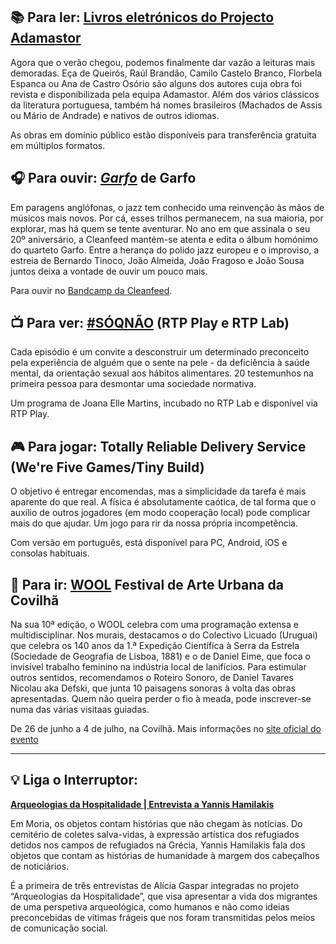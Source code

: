 ## 📚 Para ler: [Livros eletrónicos do Projecto Adamastor](https://projectoadamastor.org/catalogo/)

Agora que o verão chegou, podemos finalmente dar vazão a leituras mais demoradas. Eça de Queirós, Raúl Brandão, Camilo Castelo Branco, Florbela Espanca ou Ana de Castro Osório são alguns dos autores cuja obra foi revista e disponibilizada pela equipa Adamastor. Além dos vários clássicos da literatura portuguesa, também há nomes brasileiros (Machados de Assis ou Mário de Andrade) e nativos de outros idiomas.

As obras em domínio público estão disponíveis para transferência gratuita em múltiplos formatos.

## 🎧 Para ouvir: _[Garfo](https://cleanfeedrecords.bandcamp.com/album/garfo)_ de Garfo

Em paragens anglófonas, o jazz tem conhecido uma reinvenção às mãos de músicos mais novos. Por cá, esses trilhos permanecem, na sua maioria, por explorar, mas há quem se tente aventurar. No ano em que assinala o seu 20º aniversário, a Cleanfeed mantém-se atenta e edita o álbum homónimo do quarteto Garfo. Entre a herança do polido jazz europeu e o improviso, a estreia de Bernardo Tinoco, João Almeida, João Fragoso e João Sousa juntos deixa a vontade de ouvir um pouco mais.

 Para ouvir no [Bandcamp da Cleanfeed](https://cleanfeedrecords.bandcamp.com/album/garfo).

## 📺 Para ver: [#SÓQNÃO](https://www.rtp.pt/play/p7843/soqnao) (RTP Play e RTP Lab)

Cada episódio é um convite a desconstruir um determinado preconceito pela experiência de alguém que o sente na pele - da deficiência à saúde mental, da orientação sexual aos hábitos alimentares. 20 testemunhos na primeira pessoa para desmontar uma sociedade normativa.

Um programa de Joana Elle Martins, incubado no RTP Lab e disponível via RTP Play.

## 🎮 Para jogar: Totally Reliable Delivery Service (We're Five Games/Tiny Build)

O objetivo é entregar encomendas, mas a simplicidade da tarefa é mais aparente do que real. A física é absolutamente caótica, de tal forma que o auxílio de outros jogadores (em modo cooperação local) pode complicar mais do que ajudar. Um jogo para rir da nossa própria incompetência.

Com versão em português, está disponível para PC, Android, iOS e consolas habituais.

## 🎡 Para ir: [WOOL](https://www.woolfest.org) Festival de Arte Urbana da Covilhã
 
 Na sua 10ª edição, o WOOL celebra com uma programação extensa e multidisciplinar. Nos murais, destacamos o do Colectivo Licuado (Uruguai) que celebra os 140 anos da 1.ª Expedição Científica à Serra da Estrela (Sociedade de Geografia de Lisboa, 1881) e o de Daniel Eime, que foca o invisível trabalho feminino na indústria local de lanifícios. Para estimular outros sentidos, recomendamos o Roteiro Sonoro, de Daniel Tavares Nicolau aka Defski, que junta 10 paisagens sonoras à volta das obras apresentadas. Quem não queira perder o fio à meada, pode inscrever-se numa das várias visitaas guiadas.

De 26 de junho a 4 de julho, na Covilhã. Mais informações no [site oficial do evento](https://www.woolfest.org) 

---

## 💡 Liga o Interruptor:

**[Arqueologias da Hospitalidade | Entrevista a Yannis Hamilakis](https://interruptor.pt/artigos/arqueologias-da-hospitalidade--entrevista-a-yannis-hamilakis)**

 Em Moria, os objetos contam histórias que não chegam às notícias. Do cemitério de coletes salva-vidas, à expressão artística dos refugiados detidos nos campos de refugiados na Grécia, Yannis Hamilakis fala dos objetos que contam as histórias de humanidade à margem dos cabeçalhos de noticiários.

É a primeira de três entrevistas de Alícia Gaspar integradas no projeto “Arqueologias da Hospitalidade”, que visa apresentar a vida dos migrantes de uma perspetiva arqueológica, como humanos e não como ideias preconcebidas de vítimas frágeis que nos foram transmitidas pelos meios de comunicação social. 
